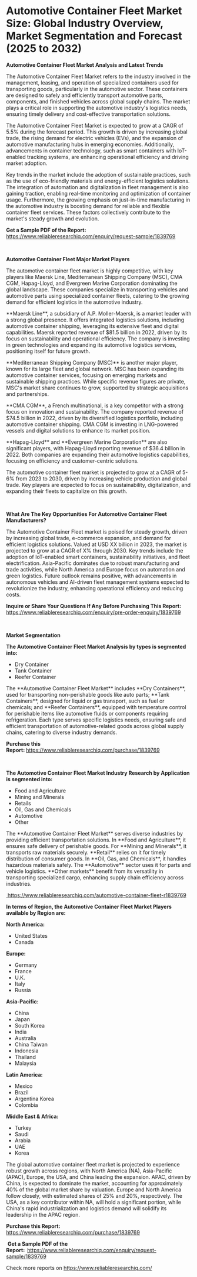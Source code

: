 <p><h1>Automotive Container Fleet Market Size: Global Industry Overview, Market Segmentation and Forecast (2025 to 2032)</h1></p><p><strong>Automotive Container Fleet Market Analysis and Latest Trends</strong></p>
<p><p>The Automotive Container Fleet Market refers to the industry involved in the management, leasing, and operation of specialized containers used for transporting goods, particularly in the automotive sector. These containers are designed to safely and efficiently transport automotive parts, components, and finished vehicles across global supply chains. The market plays a critical role in supporting the automotive industry's logistics needs, ensuring timely delivery and cost-effective transportation solutions.</p><p>The Automotive Container Fleet Market is expected to grow at a CAGR of 5.5% during the forecast period. This growth is driven by increasing global trade, the rising demand for electric vehicles (EVs), and the expansion of automotive manufacturing hubs in emerging economies. Additionally, advancements in container technology, such as smart containers with IoT-enabled tracking systems, are enhancing operational efficiency and driving market adoption.</p><p>Key trends in the market include the adoption of sustainable practices, such as the use of eco-friendly materials and energy-efficient logistics solutions. The integration of automation and digitalization in fleet management is also gaining traction, enabling real-time monitoring and optimization of container usage. Furthermore, the growing emphasis on just-in-time manufacturing in the automotive industry is boosting demand for reliable and flexible container fleet services. These factors collectively contribute to the market's steady growth and evolution.</p></p>
<p><strong>Get a Sample PDF of the Report:&nbsp;</strong> <a href="https://www.reliableresearchiq.com/enquiry/request-sample/1839769?utm_campaign=99&utm_medium=2&utm_source=Github&utm_content=ia&utm_term=24012025&utm_id=automotive-container-fleet">https://www.reliableresearchiq.com/enquiry/request-sample/1839769</a></p>
<p>&nbsp;</p>
<p><strong>Automotive Container Fleet Major Market Players</strong></p>
<p><p>The automotive container fleet market is highly competitive, with key players like Maersk Line, Mediterranean Shipping Company (MSC), CMA CGM, Hapag-Lloyd, and Evergreen Marine Corporation dominating the global landscape. These companies specialize in transporting vehicles and automotive parts using specialized container fleets, catering to the growing demand for efficient logistics in the automotive industry.</p><p>**Maersk Line**, a subsidiary of A.P. Moller-Maersk, is a market leader with a strong global presence. It offers integrated logistics solutions, including automotive container shipping, leveraging its extensive fleet and digital capabilities. Maersk reported revenue of $81.5 billion in 2022, driven by its focus on sustainability and operational efficiency. The company is investing in green technologies and expanding its automotive logistics services, positioning itself for future growth.</p><p>**Mediterranean Shipping Company (MSC)** is another major player, known for its large fleet and global network. MSC has been expanding its automotive container services, focusing on emerging markets and sustainable shipping practices. While specific revenue figures are private, MSC's market share continues to grow, supported by strategic acquisitions and partnerships.</p><p>**CMA CGM**, a French multinational, is a key competitor with a strong focus on innovation and sustainability. The company reported revenue of $74.5 billion in 2022, driven by its diversified logistics portfolio, including automotive container shipping. CMA CGM is investing in LNG-powered vessels and digital solutions to enhance its market position.</p><p>**Hapag-Lloyd** and **Evergreen Marine Corporation** are also significant players, with Hapag-Lloyd reporting revenue of $36.4 billion in 2022. Both companies are expanding their automotive logistics capabilities, focusing on efficiency and customer-centric solutions.</p><p>The automotive container fleet market is projected to grow at a CAGR of 5-6% from 2023 to 2030, driven by increasing vehicle production and global trade. Key players are expected to focus on sustainability, digitalization, and expanding their fleets to capitalize on this growth.</p></p>
<p>&nbsp;</p>
<p><strong>What Are The Key Opportunities For Automotive Container Fleet Manufacturers?</strong></p>
<p><p>The Automotive Container Fleet market is poised for steady growth, driven by increasing global trade, e-commerce expansion, and demand for efficient logistics solutions. Valued at USD XX billion in 2023, the market is projected to grow at a CAGR of X% through 2030. Key trends include the adoption of IoT-enabled smart containers, sustainability initiatives, and fleet electrification. Asia-Pacific dominates due to robust manufacturing and trade activities, while North America and Europe focus on automation and green logistics. Future outlook remains positive, with advancements in autonomous vehicles and AI-driven fleet management systems expected to revolutionize the industry, enhancing operational efficiency and reducing costs.</p></p>
<p><strong>Inquire or Share Your Questions If Any Before Purchasing This Report:</strong> <a href="https://www.reliableresearchiq.com/enquiry/pre-order-enquiry/1839769?utm_campaign=99&utm_medium=2&utm_source=Github&utm_content=ia&utm_term=24012025&utm_id=automotive-container-fleet">https://www.reliableresearchiq.com/enquiry/pre-order-enquiry/1839769</a></p>
<p>&nbsp;</p>
<p><strong>Market Segmentation</strong></p>
<p><strong>The Automotive Container Fleet Market Analysis by types is segmented into:</strong></p>
<p><ul><li>Dry Container</li><li>Tank Container</li><li>Reefer Container</li></ul></p>
<p><p>The **Automotive Container Fleet Market** includes **Dry Containers**, used for transporting non-perishable goods like auto parts; **Tank Containers**, designed for liquid or gas transport, such as fuel or chemicals; and **Reefer Containers**, equipped with temperature control for perishable items like automotive fluids or components requiring refrigeration. Each type serves specific logistics needs, ensuring safe and efficient transportation of automotive-related goods across global supply chains, catering to diverse industry demands.</p></p>
<p><strong>Purchase this Report:&nbsp;</strong><a href="https://www.reliableresearchiq.com/purchase/1839769?utm_campaign=99&utm_medium=2&utm_source=Github&utm_content=ia&utm_term=24012025&utm_id=automotive-container-fleet">https://www.reliableresearchiq.com/purchase/1839769</a></p>
<p>&nbsp;</p>
<p><strong>The Automotive Container Fleet Market Industry Research by Application is segmented into:</strong></p>
<p><ul><li>Food and Agriculture</li><li>Mining and Minerals</li><li>Retails</li><li>Oil, Gas and Chemicals</li><li>Automotive</li><li>Other</li></ul></p>
<p><p>The **Automotive Container Fleet Market** serves diverse industries by providing efficient transportation solutions. In **Food and Agriculture**, it ensures safe delivery of perishable goods. For **Mining and Minerals**, it transports raw materials securely. **Retail** relies on it for timely distribution of consumer goods. In **Oil, Gas, and Chemicals**, it handles hazardous materials safely. The **Automotive** sector uses it for parts and vehicle logistics. **Other markets** benefit from its versatility in transporting specialized cargo, enhancing supply chain efficiency across industries.</p></p>
<p><a href="https://www.reliableresearchiq.com/automotive-container-fleet-r1839769?utm_campaign=99&utm_medium=2&utm_source=Github&utm_content=ia&utm_term=24012025&utm_id=automotive-container-fleet">&nbsp;https://www.reliableresearchiq.com/automotive-container-fleet-r1839769</a></p>
<p><strong>In terms of Region, the Automotive Container Fleet Market Players available by Region are:</strong></p>
<p>
    <p> <strong> North America: </strong>
        <ul>
            <li>United States</li>
            <li>Canada</li>
        </ul>
        </p> 
    <p> <strong> Europe: </strong>
        <ul>
            <li>Germany</li>
            <li>France</li>
            <li>U.K.</li>
            <li>Italy</li>
            <li>Russia</li>
        </ul>
        </p> 
    <p> <strong> Asia-Pacific: </strong>
        <ul>
            <li>China</li>
            <li>Japan</li>
            <li>South Korea</li>
            <li>India</li>
            <li>Australia</li>
            <li>China Taiwan</li>
            <li>Indonesia</li>
            <li>Thailand</li>
            <li>Malaysia</li>
        </ul>
        </p> 
    <p> <strong> Latin America: </strong>
        <ul>
            <li>Mexico</li>
            <li>Brazil</li>
            <li>Argentina Korea</li>
            <li>Colombia</li>
        </ul>
        </p> 
    <p> <strong> Middle East & Africa: </strong>
        <ul>
            <li>Turkey</li>
            <li>Saudi</li>
            <li>Arabia</li>
            <li>UAE</li>
            <li>Korea</li>
        </ul>
    </p>
    </p>
<p><p>The global automotive container fleet market is projected to experience robust growth across regions, with North America (NA), Asia-Pacific (APAC), Europe, the USA, and China leading the expansion. APAC, driven by China, is expected to dominate the market, accounting for approximately 40% of the global market share by valuation. Europe and North America follow closely, with estimated shares of 25% and 20%, respectively. The USA, as a key contributor within NA, will hold a significant portion, while China's rapid industrialization and logistics demand will solidify its leadership in the APAC region.</p></p>
<p><strong>Purchase this Report: </strong><a href="https://www.reliableresearchiq.com/purchase/1839769?utm_campaign=99&utm_medium=2&utm_source=Github&utm_content=ia&utm_term=24012025&utm_id=automotive-container-fleet">https://www.reliableresearchiq.com/purchase/1839769</a></p>
<p>&nbsp;<strong>Get a Sample PDF of the Report:&nbsp;&nbsp;</strong><a href="https://www.reliableresearchiq.com/enquiry/request-sample/1839769?utm_campaign=99&utm_medium=2&utm_source=Github&utm_content=ia&utm_term=24012025&utm_id=automotive-container-fleet">https://www.reliableresearchiq.com/enquiry/request-sample/1839769</a></p>
<p><strong></strong></p>
<p>Check more reports on <a href="https://www.reliableresearchiq.com/?utm_campaign=99&utm_medium=2&utm_source=Github&utm_content=ia&utm_term=24012025&utm_id=automotive-container-fleet">https://www.reliableresearchiq.com/</a></p>